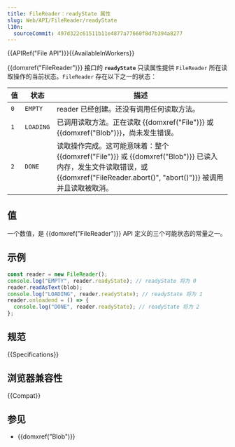 ```yaml
---
title: FileReader：readyState 属性
slug: Web/API/FileReader/readyState
l10n:
  sourceCommit: 497d322c61511b11e4877a77660f8d7b394a8277
---
```


{{APIRef("File API")}}{{AvailableInWorkers}}

{{domxref("FileReader")}} 接口的 **`readyState`** 只读属性提供 `FileReader` 所在读取操作的当前状态。`FileReader` 存在以下之一的状态：

| 值  | 状态      | 描述                                                                                                                                                                              |
| --- | --------- | --------------------------------------------------------------------------------------------------------------------------------------------------------------------------------- |
| `0` | `EMPTY`   | reader 已经创建。还没有调用任何读取方法。                                                                                                                                         |
| `1` | `LOADING` | 已调用读取方法。正在读取 {{domxref("File")}} 或 {{domxref("Blob")}}，尚未发生错误。                                                                                               |
| `2` | `DONE`    | 读取操作完成。这可能意味着：整个 {{domxref("File")}} 或 {{domxref("Blob")}} 已读入内存，发生文件读取错误，或 {{domxref("FileReader.abort()", "abort()")}} 被调用并且读取被取消。 |

## 值

一个数值，是 {{domxref("FileReader")}} API 定义的三个可能状态的常量之一。

## 示例

```js
const reader = new FileReader();
console.log("EMPTY", reader.readyState); // readyState 将为 0
reader.readAsText(blob);
console.log("LOADING", reader.readyState); // readyState 将为 1
reader.onloadend = () => {
  console.log("DONE", reader.readyState); // readyState 将为 2
};
```

## 规范

{{Specifications}}

## 浏览器兼容性

{{Compat}}

## 参见

- {{domxref("Blob")}}
